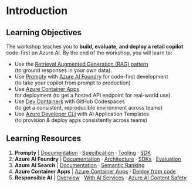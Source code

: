 # Introduction

## Learning Objectives

The workshop teaches you to **build, evaluate, and deploy a retail copilot** code-first on Azure AI. By the end of the workshop, you will learn to:

- Use the [Retrieval Augmented Generation (RAG) pattern](https://learn.microsoft.com/azure/ai-studio/concepts/retrieval-augmented-generation) <br/> (to ground responses in your own data).
- Use [Prompty](https://prompty.ai) with [Azure AI Foundry](https://ai.azure.com) for code-first development <br/> (to take your copilot from prompt to production)
- Use [Azure Container Apps](https://aka.ms/azcontainerapps) <br/> for deployment (to get a hosted API endpoint for real-world use).
- Use [Dev Containers](https://containers.dev) with GitHub Codespaces <br/> (to get a consistent, reproducible environment across teams)
- Use [Azure Developer CLI](https://aka.ms/azd) with AI Application Templates <br/> (to provision & deploy apps consistently across teams)

## Learning Resources

1. **Prompty** | [Documentation](https://prompty.ai) · [Specification](https://github.com/microsoft/prompty/blob/main/Prompty.yaml)  · [Tooling](https://marketplace.visualstudio.com/items?itemName=ms-toolsai.prompty) · [SDK](https://pypi.org/project/prompty/)
1. **Azure AI Foundry**  | [Documentation](https://learn.microsoft.com/en-us/azure/ai-studio/)  · [Architecture](https://learn.microsoft.com/azure/ai-studio/concepts/architecture) · [SDKs](https://learn.microsoft.com/azure/ai-studio/how-to/develop/sdk-overview) ·  [Evaluation](https://learn.microsoft.com/azure/ai-studio/how-to/evaluate-generative-ai-app)
1. **Azure AI Search** | [Documentation](https://learn.microsoft.com/azure/search/)  · [Semantic Ranking](https://learn.microsoft.com/azure/search/semantic-search-overview) 
1. **Azure Container Apps**  | [Azure Container Apps](https://learn.microsoft.com/azure/container-apps/)  · [Deploy from code](https://learn.microsoft.com/en-us/azure/container-apps/quickstart-repo-to-cloud?tabs=bash%2Ccsharp&pivots=with-dockerfile)
1. **Responsible AI**  | [Overview](https://www.microsoft.com/ai/responsible-ai)  · [With AI Services](https://learn.microsoft.com/en-us/azure/ai-services/responsible-use-of-ai-overview?context=%2Fazure%2Fai-studio%2Fcontext%2Fcontext)  · [Azure AI Content Safety](https://learn.microsoft.com/en-us/azure/ai-services/content-safety/)
